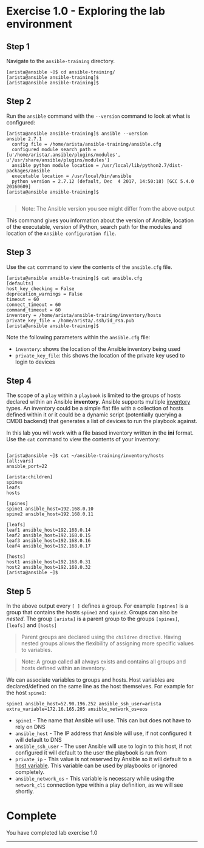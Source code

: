 # Exercise 1.0 - Exploring the lab environment

## Step 1

Navigate to the `ansible-training` directory.


```
[arista@ansible ~]$ cd ansible-training/
[arista@ansible ansible-training]$
[arista@ansible ansible-training]$

```

## Step 2

Run the `ansible` command with the `--version` command to look at what is configured:


```
[arista@ansible ansible-training]$ ansible --version
ansible 2.7.1
  config file = /home/arista/ansible-training/ansible.cfg
  configured module search path = [u'/home/arista/.ansible/plugins/modules', u'/usr/share/ansible/plugins/modules']
  ansible python module location = /usr/local/lib/python2.7/dist-packages/ansible
  executable location = /usr/local/bin/ansible
  python version = 2.7.12 (default, Dec  4 2017, 14:50:18) [GCC 5.4.0 20160609]
[arista@ansible ansible-training]$


```

> Note: The Ansible version you see might differ from the above output


This command gives you information about the version of Ansible, location of the executable, version of Python, search path for the modules and location of the `Ansible configuration file`.

## Step 3

Use the `cat` command to view the contents of the `ansible.cfg` file.

```
[arista@ansible ansible-training]$ cat ansible.cfg
[defaults]
host_key_checking = False
deprecation_warnings = False
timeout = 60
connect_timeout = 60
command_timeout = 60
inventory = /home/arista/ansible-training/inventory/hosts
private_key_file = /home/arista/.ssh/id_rsa.pub
[arista@ansible ansible-training]$

```

Note the following parameters within the `ansible.cfg` file:

 - `inventory`: shows the location of the Ansible inventory being used
 - `private_key_file`: this shows the location of the private key used to login to devices



## Step 4

The scope of a `play` within a `playbook` is limited to the groups of hosts declared within an Ansible **inventory**. Ansible supports multiple [inventory](http://docs.ansible.com/ansible/latest/intro_inventory.html) types. An inventory could be a simple flat file with a collection of hosts defined within it or it could be a dynamic script (potentially querying a CMDB backend) that generates a list of devices to run the playbook against.

In this lab you will work with a file based inventory written in the **ini** format. Use the `cat` command to view the contents of your inventory:


```

[arista@ansible ~]$ cat ~/ansible-training/inventory/hosts
[all:vars]
ansible_port=22

[arista:children]
spines
leafs
hosts

[spines]
spine1 ansible_host=192.168.0.10
spine2 ansible_host=192.168.0.11

[leafs]
leaf1 ansible_host=192.168.0.14
leaf2 ansible_host=192.168.0.15
leaf3 ansible_host=192.168.0.16
leaf4 ansible_host=192.168.0.17

[hosts]
host1 ansible_host=192.168.0.31
host2 ansible_host=192.168.0.32
[arista@ansible ~]$

```

## Step 5

In the above output every `[ ]` defines a group. For example `[spines]` is a group that contains the hosts `spine1` and `spine2`. Groups can also be _nested_. The group `[arista]` is a parent group to the groups `[spines]`, `[leafs]` and `[hosts]`

> Parent groups are declared using the `children` directive. Having nested groups allows the flexibility of assigning more specific values to variables.


> Note: A group called **all** always exists and contains all groups and hosts defined within an inventory.


We can associate variables to groups and hosts. Host variables are declared/defined on the same line as the host themselves. For example for the host `spine1`:

```
spine1 ansible_host=52.90.196.252 ansible_ssh_user=arista extra_variable=172.16.165.205 ansible_network_os=eos

```

 - `spine1` - The name that Ansible will use.  This can but does not have to rely on DNS
 - `ansible_host` - The IP address that Ansible will use, if not configured it will default to DNS
 - `ansible_ssh_user` - The user Ansible will use to login to this host, if not configured it will default to the user the playbook is run from
 - `private_ip` - This value is not reserved by Ansible so it will default to a [host variable](http://docs.ansible.com/ansible/latest/intro_inventory.html#host-variables).  This variable can be used by playbooks or ignored completely.
- `ansible_network_os` - This variable is necessary while using the `network_cli` connection type within a play definition, as we will see shortly.

# Complete

You have completed lab exercise 1.0

---
